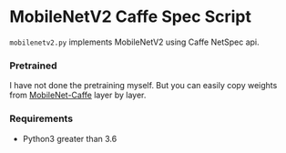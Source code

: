 
MobileNetV2 Caffe Spec Script
=============================

`mobilenetv2.py` implements MobileNetV2 using Caffe NetSpec api.

### Pretrained

I have not done the pretraining myself. But you can easily copy weights from [MobileNet-Caffe](https://github.com/shicai/MobileNet-Caffe) layer by layer.

### Requirements

+ Python3 greater than 3.6
